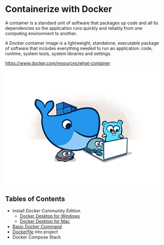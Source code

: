 # Containerize with Docker

A container is a standard unit of software that packages up code and all its dependencies so the application runs quickly and reliably from one computing environment to another. 

A Docker container image is a lightweight, standalone, executable package of software that includes everything needed to run an application: code, runtime, system tools, system libraries and settings.

https://www.docker.com/resources/what-container


<img src="../images/59.png" alt="drawing" width="500"/>


## Tables of Contents

- Install Docker Community Edition
    - [Docker Desktop for Windows](https://hub.docker.com/editions/community/docker-ce-desktop-windows)
    - [Docker Desktop for Mac](https://hub.docker.com/editions/community/docker-ce-desktop-mac)
- [Basic Docker Command](https://www.docker.com/sites/default/files/d8/2019-09/docker-cheat-sheet.pdf)
- [Dockerfile](create-dockerfile.md) into project
- Docker Compose Stack
